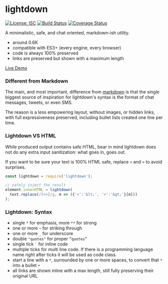 # lightdown

[![License: ISC](https://img.shields.io/badge/License-ISC-yellow.svg)](https://opensource.org/licenses/ISC) [![Build Status](https://travis-ci.org/WebReflection/lightdown.svg?branch=master)](https://travis-ci.org/WebReflection/lightdown) [![Coverage Status](https://coveralls.io/repos/github/WebReflection/lightdown/badge.svg?branch=master)](https://coveralls.io/github/WebReflection/lightdown?branch=master)

A minimalistic, safe, and chat oriented, markdown-ish utility.

  * around 0.6K
  * compatible with ES3+ (every engine, every browser)
  * code is always 100% preserved
  * links are preserved but shown with a maximum length

[Live Demo](https://codepen.io/WebReflection/full/yKGBWo/)

### Different from Markdown

The main, and most important, difference from [markdown](https://daringfireball.net/projects/markdown/syntax)
is that the single biggest source of inspiration for lightdown's syntax is the format of chat messages, tweets, or even SMS.

The reason is a less empowering layout, without images, or hidden links, with full expressiveness preserved, including bullet lists created one line per time.



### Lightdown VS HTML

While produced output contains safe HTML, bear in mind lightdown does not do any extra input sanitization: what goes in, goes out.

If you want to be sure your text is 100% HTML safe, replace `<` and `>` to avoid surprises.

```js
const lightdown = require('lightdown');

// safely inject the result
element.innerHTML = lightdown(
  text.replace(/[<>]/g, m => ({'<':'&lt;', '>':'&gt;'}[m]))
);
```


### Lightdown: Syntax

  * single `*` for emphasis, more `**` for strong
  * one or more `~` for striking through
  * one or more `_` for underscore
  * double `"quotes"` for proper `“quotes”`
  * single tick `` ` `` for inline code
  * multiple ticks for multi line code. If there is a programming language name right after ticks it will be used as code class.
  * start a line with a ` * `, surrounded by one or more spaces, to convert that `*` into a bullet `•`
  * all links are shown inline with a max length, still fully preserving their original URL

